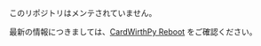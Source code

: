 このリポジトリはメンテされていません。

最新の情報につきましては、[CardWirthPy Reboot](https://bitbucket.org/k4nagatsuki/cardwirthpy-reboot/wiki/Home) をご確認ください。
